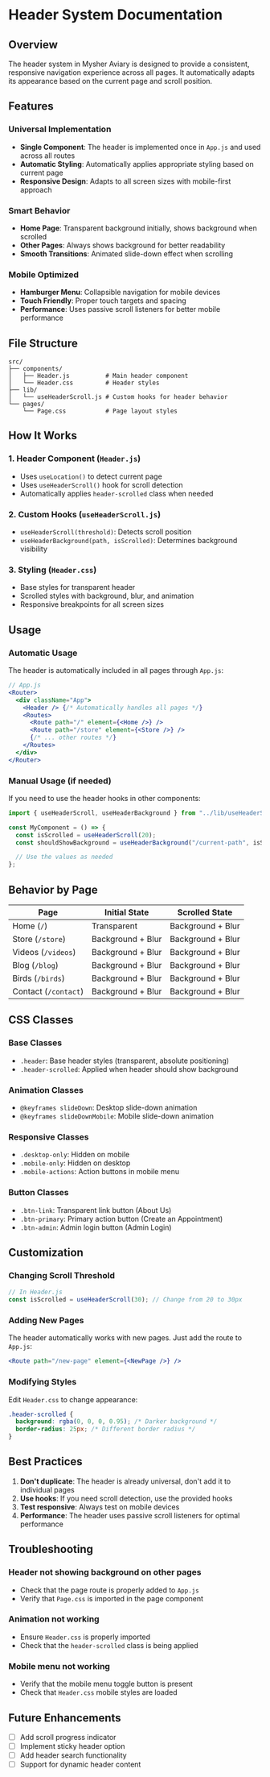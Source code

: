 # Header System Documentation

## Overview

The header system in Mysher Aviary is designed to provide a consistent, responsive navigation experience across all pages. It automatically adapts its appearance based on the current page and scroll position.

## Features

### Universal Implementation

- **Single Component**: The header is implemented once in `App.js` and used across all routes
- **Automatic Styling**: Automatically applies appropriate styling based on current page
- **Responsive Design**: Adapts to all screen sizes with mobile-first approach

### Smart Behavior

- **Home Page**: Transparent background initially, shows background when scrolled
- **Other Pages**: Always shows background for better readability
- **Smooth Transitions**: Animated slide-down effect when scrolling

### Mobile Optimized

- **Hamburger Menu**: Collapsible navigation for mobile devices
- **Touch Friendly**: Proper touch targets and spacing
- **Performance**: Uses passive scroll listeners for better mobile performance

## File Structure

```
src/
├── components/
│   ├── Header.js          # Main header component
│   └── Header.css         # Header styles
├── lib/
│   └── useHeaderScroll.js # Custom hooks for header behavior
└── pages/
    └── Page.css           # Page layout styles
```

## How It Works

### 1. Header Component (`Header.js`)

- Uses `useLocation()` to detect current page
- Uses `useHeaderScroll()` hook for scroll detection
- Automatically applies `header-scrolled` class when needed

### 2. Custom Hooks (`useHeaderScroll.js`)

- `useHeaderScroll(threshold)`: Detects scroll position
- `useHeaderBackground(path, isScrolled)`: Determines background visibility

### 3. Styling (`Header.css`)

- Base styles for transparent header
- Scrolled styles with background, blur, and animation
- Responsive breakpoints for all screen sizes

## Usage

### Automatic Usage

The header is automatically included in all pages through `App.js`:

```jsx
// App.js
<Router>
  <div className="App">
    <Header /> {/* Automatically handles all pages */}
    <Routes>
      <Route path="/" element={<Home />} />
      <Route path="/store" element={<Store />} />
      {/* ... other routes */}
    </Routes>
  </div>
</Router>
```

### Manual Usage (if needed)

If you need to use the header hooks in other components:

```jsx
import { useHeaderScroll, useHeaderBackground } from "../lib/useHeaderScroll";

const MyComponent = () => {
  const isScrolled = useHeaderScroll(20);
  const shouldShowBackground = useHeaderBackground("/current-path", isScrolled);

  // Use the values as needed
};
```

## Behavior by Page

| Page                 | Initial State     | Scrolled State    |
| -------------------- | ----------------- | ----------------- |
| Home (`/`)           | Transparent       | Background + Blur |
| Store (`/store`)     | Background + Blur | Background + Blur |
| Videos (`/videos`)   | Background + Blur | Background + Blur |
| Blog (`/blog`)       | Background + Blur | Background + Blur |
| Birds (`/birds`)     | Background + Blur | Background + Blur |
| Contact (`/contact`) | Background + Blur | Background + Blur |

## CSS Classes

### Base Classes

- `.header`: Base header styles (transparent, absolute positioning)
- `.header-scrolled`: Applied when header should show background

### Animation Classes

- `@keyframes slideDown`: Desktop slide-down animation
- `@keyframes slideDownMobile`: Mobile slide-down animation

### Responsive Classes

- `.desktop-only`: Hidden on mobile
- `.mobile-only`: Hidden on desktop
- `.mobile-actions`: Action buttons in mobile menu

### Button Classes

- `.btn-link`: Transparent link button (About Us)
- `.btn-primary`: Primary action button (Create an Appointment)
- `.btn-admin`: Admin login button (Admin Login)

## Customization

### Changing Scroll Threshold

```jsx
// In Header.js
const isScrolled = useHeaderScroll(30); // Change from 20 to 30px
```

### Adding New Pages

The header automatically works with new pages. Just add the route to `App.js`:

```jsx
<Route path="/new-page" element={<NewPage />} />
```

### Modifying Styles

Edit `Header.css` to change appearance:

```css
.header-scrolled {
  background: rgba(0, 0, 0, 0.95); /* Darker background */
  border-radius: 25px; /* Different border radius */
}
```

## Best Practices

1. **Don't duplicate**: The header is already universal, don't add it to individual pages
2. **Use hooks**: If you need scroll detection, use the provided hooks
3. **Test responsive**: Always test on mobile devices
4. **Performance**: The header uses passive scroll listeners for optimal performance

## Troubleshooting

### Header not showing background on other pages

- Check that the page route is properly added to `App.js`
- Verify that `Page.css` is imported in the page component

### Animation not working

- Ensure `Header.css` is properly imported
- Check that the `header-scrolled` class is being applied

### Mobile menu not working

- Verify that the mobile menu toggle button is present
- Check that `Header.css` mobile styles are loaded

## Future Enhancements

- [ ] Add scroll progress indicator
- [ ] Implement sticky header option
- [ ] Add header search functionality
- [ ] Support for dynamic header content
